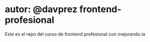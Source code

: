 autor: @davprez
frontend-profesional
====================

Este es el repo del curso de frontend profesional con mejorando.la
